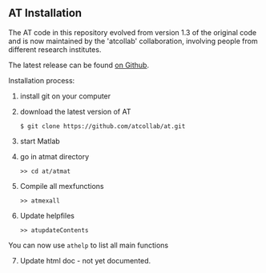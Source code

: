 AT Installation
---------------

The AT code in this repository evolved from version 1.3 of the original code
and is now maintained by the 'atcollab' collaboration, involving people from
different research institutes.

The latest release can be found [on Github](https://github.com/atcollab/at/releases).

Installation process:

1. install git on your computer

2. download the latest version of AT

    `$ git clone https://github.com/atcollab/at.git`

3. start Matlab

4. go in atmat directory

   `>> cd at/atmat`

5. Compile all mexfunctions

    `>> atmexall`

6. Update helpfiles

    `>> atupdateContents`

You can now use `athelp` to list all main functions

7. Update html doc - not yet documented.
